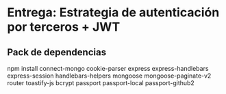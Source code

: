 # Entrega: Estrategia de autenticación por terceros + JWT

## Pack de dependencias

npm install connect-mongo cookie-parser express express-handlebars express-session handlebars-helpers mongoose mongoose-paginate-v2 router toastify-js bcrypt passport passport-local passport-github2
